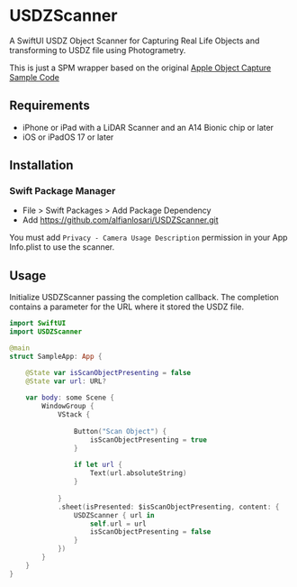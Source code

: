 # USDZScanner

A SwiftUI USDZ Object Scanner for Capturing Real Life Objects and transforming to USDZ file using Photogrametry.

This is just a SPM wrapper based on the original [Apple Object Capture Sample Code](https://developer.apple.com/documentation/realitykit/guided-capture-sample) 

## Requirements

- iPhone or iPad with a LiDAR Scanner and an A14 Bionic chip or later
- iOS or iPadOS 17 or later

## Installation

### Swift Package Manager
- File > Swift Packages > Add Package Dependency
- Add https://github.com/alfianlosari/USDZScanner.git

You must add `Privacy - Camera Usage Description` permission in your App Info.plist to use the scanner.  

## Usage

Initialize USDZScanner passing the completion callback. The completion contains a parameter for the URL where it stored the USDZ file.

```swift
import SwiftUI
import USDZScanner

@main
struct SampleApp: App {

    @State var isScanObjectPresenting = false
    @State var url: URL?
    
    var body: some Scene {
        WindowGroup {
            VStack {
                
                Button("Scan Object") {
                    isScanObjectPresenting = true
                }
                
                if let url {
                    Text(url.absoluteString)
                }
                
            }
            .sheet(isPresented: $isScanObjectPresenting, content: {
                USDZScanner { url in
                    self.url = url
                    isScanObjectPresenting = false
                }
            })
        }
    }
}
```
